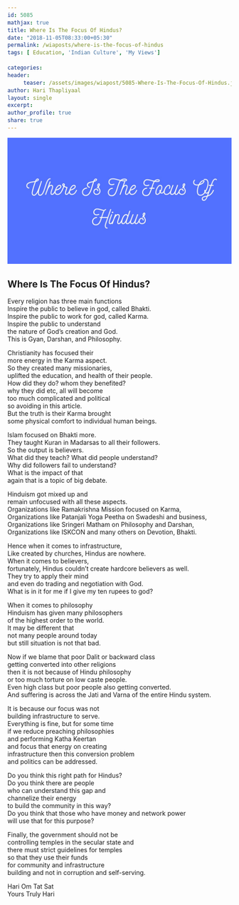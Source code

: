 ```yaml
--- 
id: 5085
mathjax: true  
title: Where Is The Focus Of Hindus?
date: "2018-11-05T08:33:00+05:30"
permalink: /wiaposts/where-is-the-focus-of-hindus
tags: [ Education, 'Indian Culture', 'My Views']    

categories: 
header:
     teaser: /assets/images/wiapost/5085-Where-Is-The-Focus-Of-Hindus.jpg
author: Hari Thapliyaal 
layout: single 
excerpt:  
author_profile: true 
share: true 
---
```


![Where Is The Focus Of Hindus?](/assets/images/wiapost/5085-Where-Is-The-Focus-Of-Hindus.jpg)

## Where Is The Focus Of Hindus?

    
Every religion has three main functions     
Inspire the public to believe in god, called Bhakti.     
Inspire the public to work for god, called Karma.     
Inspire the public to understand     
the nature of God’s creation and God.     
This is Gyan, Darshan, and Philosophy.    
    
Christianity has focused their     
more energy in the Karma aspect.     
So they created many missionaries,     
uplifted the education, and health of their people.     
How did they do? whom they benefited?     
why they did etc, all will become     
too much complicated and political     
so avoiding in this article.     
But the truth is their Karma brought     
some physical comfort to individual human beings.    
    
Islam focused on Bhakti more.     
They taught Kuran in Madarsas to all their followers.     
So the output is believers.     
What did they teach? What did people understand?     
Why did followers fail to understand?     
What is the impact of that     
again that is a topic of big debate.    
    
Hinduism got mixed up and     
remain unfocused with all these aspects.     
Organizations like Ramakrishna Mission focused on Karma,     
Organizations like Patanjali Yoga Peetha on Swadeshi and business,     
Organizations like Sringeri Matham on Philosophy and Darshan,     
Organizations like ISKCON and many others on Devotion, Bhakti.    
    
Hence when it comes to infrastructure,     
Like created by churches, Hindus are nowhere.     
When it comes to believers,     
fortunately, Hindus couldn’t create hardcore believers as well.     
They try to apply their mind     
and even do trading and negotiation with God.     
What is in it for me if I give my ten rupees to god?    
    
When it comes to philosophy     
Hinduism has given many philosophers     
of the highest order to the world.     
It may be different that     
not many people around today     
but still situation is not that bad.    
    
Now if we blame that poor Dalit or backward class     
getting converted into other religions     
then it is not because of Hindu philosophy     
or too much torture on low caste people.     
Even high class but poor people also getting converted.     
And suffering is across the Jati and Varna of the entire Hindu system.    
    
It is because our focus was not     
building infrastructure to serve.     
Everything is fine, but for some time     
if we reduce preaching philosophies     
and performing Katha Keertan     
and focus that energy on creating     
infrastructure then this conversion problem     
and politics can be addressed.    
    
Do you think this right path for Hindus?     
Do you think there are people     
who can understand this gap and     
channelize their energy     
to build the community in this way?     
Do you think that those who have money and network power     
will use that for this purpose?    
    
Finally, the government should not be     
controlling temples in the secular state and     
there must strict guidelines for temples     
so that they use their funds     
for community and infrastructure     
building and not in corruption and self-serving.    
    
Hari Om Tat Sat     
Yours Truly Hari    
